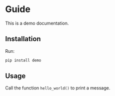 # Guide

This is a demo documentation.

## Installation
Run:
```bash
pip install demo
```

## Usage
Call the function `hello_world()` to print a message.
